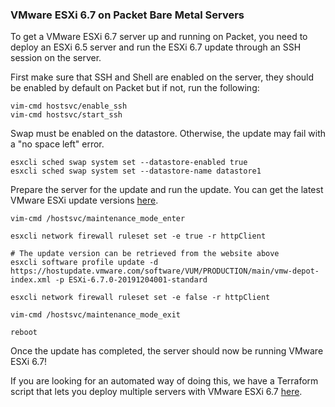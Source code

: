 <!-- <meta>
{
    "title":"VMware ESXi 6.7 on Packet",
    "description":"Deploy VMware ESXi 6.7 on Packet Bare Metal Servers",
    "tag":["VMWare", "ESXi", "VM", "virtualization"],
    "seo-title": "VMware ESXi 6.7 on Bare Metal - Packet Technical Guides",
    "seo-description": "Deploy VMware ESXi 6.7 on Packet Bare Metal Servers",
    "og-title": "VMware ESXi 6.7 on Packet",
    "og-description":"Deploy VMware ESXi 6.7 on Packet Bare Metal Servers"
}
</meta> -->

### VMware ESXi 6.7 on Packet Bare Metal Servers

To get a VMware ESXi 6.7 server up and running on Packet, you need to deploy an ESXi 6.5 server and run the ESXi 6.7 update through an SSH session on the server.

First make sure that SSH and Shell are enabled on the server, they should be enabled by default on Packet but if not, run the following:

```
vim-cmd hostsvc/enable_ssh
vim-cmd hostsvc/start_ssh
```

Swap must be enabled on the datastore. Otherwise, the update may fail with a "no space left" error.
```
esxcli sched swap system set --datastore-enabled true
esxcli sched swap system set --datastore-name datastore1
```

Prepare the server for the update and run the update. You can get the latest VMware ESXi update versions [here](https://esxi-patches.v-front.de/ESXi-6.7.0.html).

```
vim-cmd /hostsvc/maintenance_mode_enter

esxcli network firewall ruleset set -e true -r httpClient

# The update version can be retrieved from the website above
esxcli software profile update -d https://hostupdate.vmware.com/software/VUM/PRODUCTION/main/vmw-depot-index.xml -p ESXi-6.7.0-20191204001-standard

esxcli network firewall ruleset set -e false -r httpClient

vim-cmd /hostsvc/maintenance_mode_exit

reboot
```

Once the update has completed, the server should now be running VMware ESXi 6.7!

If you are looking for an automated way of doing this, we have a Terraform script that lets you deploy multiple servers with VMware ESXi 6.7 [here](https://github.com/enkelprifti98/packet-esxi-6-7).
